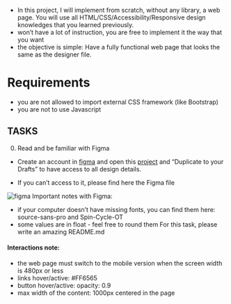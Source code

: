 - In this project, I will implement from scratch, without any library, a web page. You will use all HTML/CSS/Accessibility/Responsive design knowledges that you learned previously.
- won’t have a lot of instruction, you are free to implement it the way that you want 
- the objective is simple: Have a fully functional web page that looks the same as the designer file.
# Requirements
- you are not allowed to import external CSS framework (like Bootstrap)
- you are not to use Javascript
## TASKS
0. Read and be familiar with Figma
- Create an account in <a href="https://www.figma.com/files/recents-and-sharing/recently-viewed?fuid=1258443754004268153">figma</a> and open this <a href="https://www.figma.com/file/TwFqqWGYvNYvxZxhdWXv4H/Holberton-School---Headphone-company?type=design&node-id=0-1&mode=design&t=k8c5tLssA8Hij85l-0">project</a> and “Duplicate to your Drafts” to have access to all design details.

- If you can’t access to it, please find here the Figma file
<img src="https://s3.amazonaws.com/alx-intranet.hbtn.io/uploads/medias/2020/3/559ad8d43fb61e310e2b.png?X-Amz-Algorithm=AWS4-HMAC-SHA256&X-Amz-Credential=AKIARDDGGGOUSBVO6H7D%2F20230716%2Fus-east-1%2Fs3%2Faws4_request&X-Amz-Date=20230716T131639Z&X-Amz-Expires=86400&X-Amz-SignedHeaders=host&X-Amz-Signature=08bc6e6c72ce27f33babce746f72b6e32d0c502cdac3aba092890337cfd87528" alt="figma">
Important notes with Figma:

- if your computer doesn’t have missing fonts, you can find them here: source-sans-pro and Spin-Cycle-OT
- some values are in float - feel free to round them
For this task, please write an amazing README.md

#### Interactions note:

- the web page must switch to the mobile version when the screen width is 480px or less
- links hover/active: #FF6565
- button hover/active: opacity: 0.9
- max width of the content: 1000px centered in the page